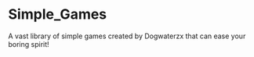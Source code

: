 # Simple_Games
A vast library of simple games created by Dogwaterzx that can ease your boring spirit!
